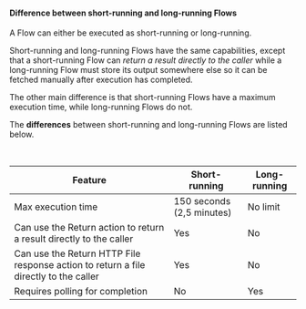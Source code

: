 
#### Difference between short-running and long-running Flows

A Flow can either be executed as short-running or long-running. 

Short-running and long-running Flows have the same capabilities, except that a short-running Flow can *return a result directly to the caller* while a long-running Flow must store its output somewhere else so it can be fetched manually after execution has completed. 

The other main difference is that short-running Flows have a maximum execution time, while long-running Flows do not. 

The **differences** between short-running and long-running Flows are listed below.

<br/>



| Feature                                                                              | Short-running             | Long-running |
|--------------------------------------------------------------------------------------|---------------------------|--------------|
| Max execution time                                                                   | 150 seconds (2,5 minutes) | No limit     |
| Can use the Return action to return a result directly to the caller                  | Yes                       | No           |
| Can use the Return HTTP File response action to return a file directly to the caller | Yes                       | No           |
| Requires polling for completion                                                      | No                        | Yes          |

